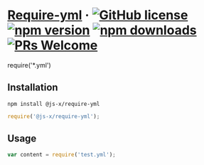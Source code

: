 # [Require-yml](#) &middot; [![GitHub license](https://img.shields.io/badge/license-MIT-blue.svg)](https://github.com/js-x/require-yml/blob/master/LICENSE) [![npm version](https://img.shields.io/npm/v/@js-x/require-yml.svg?style=flat)](https://www.npmjs.com/package/@js-x/require-yml) [![npm downloads](https://img.shields.io/npm/dm/@js-x/require-yml.svg)](https://npmcharts.com/compare/@js-x/require-yml?minimal=true) [![PRs Welcome](https://img.shields.io/badge/PRs-welcome-brightgreen.svg)](#)

require('*.yml')

## Installation

```
npm install @js-x/require-yml
```

```js
require('@js-x/require-yml');
```

## Usage

```js
var content = require('test.yml');
```

